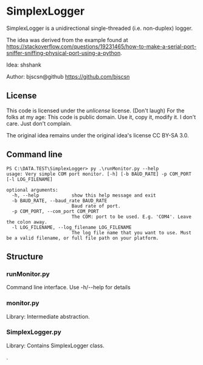 # SimplexLogger

SimplexLogger is a unidirectional single-threaded (i.e. non-duplex) logger. 

The idea was derived from the example found at https://stackoverflow.com/questions/19231465/how-to-make-a-serial-port-sniffer-sniffing-physical-port-using-a-python.

Idea: shshank

Author: bjscsn@github https://github.com/bjscsn

## License

This code is licensed under the *unlicense* license. (Don't laugh) For the folks at my age: This code is public domain. 
Use it, copy it, modify it. I don't care. Just don't complain. 

The original idea remains under the original idea's license CC BY-SA 3.0.

## Command line
```
PS C:\DATA.TEST\SimplexLogger> py .\runMonitor.py --help  
usage: Very simple COM port monitor. [-h] [-b BAUD_RATE] -p COM_PORT [-l LOG_FILENAME]

optional arguments:
  -h, --help            show this help message and exit
  -b BAUD_RATE, --baud_rate BAUD_RATE
                        Baud rate of port.
  -p COM_PORT, --com_port COM_PORT
                        The COM: port to be used. E.g. 'COM4'. Leave the colon away.
  -l LOG_FILENAME, --log_filename LOG_FILENAME
                        The log file name that you want to use. Must be a valid filename, or full file path on your platform.
```
## Structure
### runMonitor.py
Command line interface. Use -h/--help for details

### monitor.py
Library: Intermediate abstraction.

### SimplexLogger.py
Library: Contains SimplexLogger class.

.

